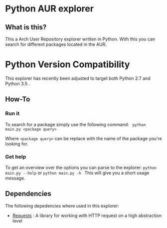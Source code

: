 # Python AUR explorer

## What is this?
This a Arch User Repository explorer written in Python.
With this you can search for different packages located in the AUR.

# Python Version Compatibility
This explorer has recently been adjusted to target both Python 2.7 and Python 3.5 . 

## How-To

### Run it
To search for a package simply use the following command:
``` python main.py <package query>```

Where `<package query>` can be replace with the name of the package you're looking for.

### Get help
To get an overview over the options you can parse to the explorer:
```python main.py --help``` or
```python main.py -h ``` 
This will give you a short usage message.

## Dependencies
The following depedencies where used in this explorer:
- [Requests](http://docs.python-requests.org/en/master/) : A library for working with HTTP request on a high abstraction level
